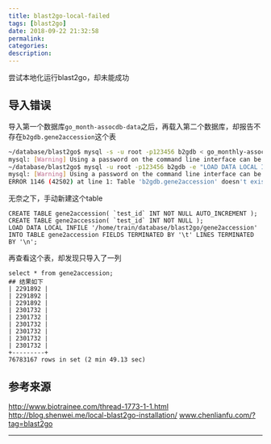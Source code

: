 ```yaml
---
title: blast2go-local-failed
tags: [blast2go]
date: 2018-09-22 21:32:58
permalink:
categories:
description:
---
```

<p class="description">尝试本地化运行blast2go，却未能成功</p>

<!-- more -->



<script> 
	if("un233"==prompt("请输入密码")){
	alert("正确"); 
	} else {
	alert("错误"); 
	location="https://sr-c.github.io"; 
	} 
</script> 


## 导入错误

导入第一个数据库`go_month-assocdb-data`之后，再载入第二个数据库，却报告不存在`b2gdb.gene2accession`这个表

```bash
~/database/blast2go$ mysql -s -u root -p123456 b2gdb < go_monthly-assocdb-data 
mysql: [Warning] Using a password on the command line interface can be insecure.
~/database/blast2go$ mysql -u root -p123456 b2gdb -e "LOAD DATA LOCAL INFILE '/home/train/database/blast2go/gene2accession' INTO TABLE gene2accession FIELDS TERMINATED BY '\t' LINES TERMINATED BY '\n';" 
mysql: [Warning] Using a password on the command line interface can be insecure.
ERROR 1146 (42S02) at line 1: Table 'b2gdb.gene2accession' doesn't exist
```

无奈之下，手动新建这个table

```mysql
CREATE TABLE gene2accession( `test_id` INT NOT NULL AUTO_INCREMENT );
CREATE TABLE gene2accession( `test_id` INT NOT NULL ); 
LOAD DATA LOCAL INFILE '/home/train/database/blast2go/gene2accession' INTO TABLE gene2accession FIELDS TERMINATED BY '\t' LINES TERMINATED BY '\n';
```

再查看这个表，却发现只导入了一列

```mysql
select * from gene2accession;
## 结果如下
| 2291892 |
| 2291892 |
| 2291892 |
| 2301732 |
| 2301732 |
| 2301732 |
| 2301732 |
| 2301732 |
| 2301732 |
+---------+
76783167 rows in set (2 min 49.13 sec)
```

## 参考来源

http://www.biotrainee.com/thread-1773-1-1.html
http://blog.shenwei.me/local-blast2go-installation/
www.chenlianfu.com/?tag=blast2go

<hr />